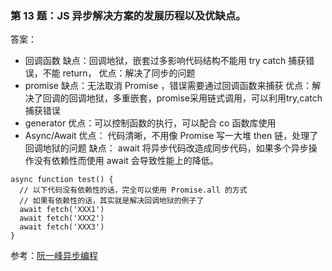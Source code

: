 ### 第 13 题：JS 异步解决方案的发展历程以及优缺点。
答案：
* 回调函数
缺点：回调地狱，嵌套过多影响代码结构不能用 try catch 捕获错误，不能 return，
优点：解决了同步的问题
* promise
缺点：无法取消 Promise ，错误需要通过回调函数来捕获
优点：解决了回调的回调地狱，多重嵌套，promise采用链式调用，可以利用try,catch捕获错误
* generator
优点：可以控制函数的执行，可以配合 co 函数库使用
* Async/Await 
优点： 代码清晰，不用像 Promise 写一大堆 then 链，处理了回调地狱的问题
缺点： await 将异步代码改造成同步代码，如果多个异步操作没有依赖性而使用 await 会导致性能上的降低。
```
async function test() {
  // 以下代码没有依赖性的话，完全可以使用 Promise.all 的方式
  // 如果有依赖性的话，其实就是解决回调地狱的例子了
  await fetch('XXX1')
  await fetch('XXX2')
  await fetch('XXX3')
}
``` 

参考：[阮一峰异步编程](http://www.ruanyifeng.com/blog/2012/12/asynchronous%EF%BC%BFjavascript.html)
